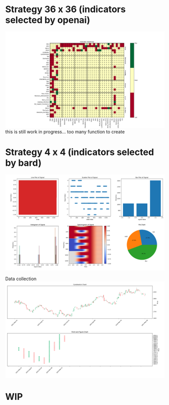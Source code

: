# Strategy 36 x 36 (indicators selected by openai)

![alt text](https://github.com/kmafutah/heatmap/blob/main/Figure_36x36.png?raw=true)
this is still work in progress... too many function to create

# Strategy 4 x 4 (indicators selected by bard)

![alt text](https://github.com/kmafutah/heatmap/blob/main/Figure_4x4.png?raw=true)

Data collection
![alt text](https://github.com/kmafutah/heatmap/blob/main/Figure_candle_pnf.png?raw=true)


# WIP
